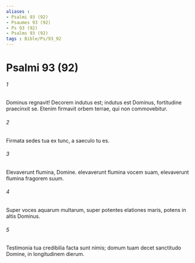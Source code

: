```yaml
---
aliases : 
- Psalmi 93 (92)
- Psaumes 93 (92)
- Ps 93 (92)
- Psalms 93 (92)
tags : Bible/Ps/93_92
---
```


# Psalmi 93 (92)

###### 1
Dominus regnavit! Decorem indutus est; indutus est Dominus, fortitudine praecinxit se. Etenim firmavit orbem terrae, qui non commovebitur.
###### 2
Firmata sedes tua ex tunc, a saeculo tu es.
###### 3
Elevaverunt flumina, Domine. elevaverunt flumina vocem suam, elevaverunt flumina fragorem suum.
###### 4
Super voces aquarum multarum, super potentes elationes maris, potens in altis Dominus.
###### 5
Testimonia tua credibilia facta sunt nimis; domum tuam decet sanctitudo Domine, in longitudinem dierum.
